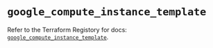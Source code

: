 # `google_compute_instance_template`

Refer to the Terraform Registory for docs: [`google_compute_instance_template`](https://registry.terraform.io/providers/hashicorp/google-beta/4.74.0/docs/resources/google_compute_instance_template).

